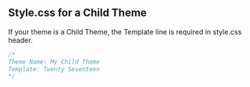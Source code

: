 ## Style.css for a Child Theme

If your theme is a Child Theme, the Template line is required in style.css header.

```css
/*
Theme Name: My Child Theme
Template: Twenty Seventeen
*/
```
